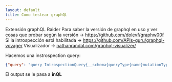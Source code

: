 ```yaml
---
layout: default
title: Como testear graphQL
---
```

Extensión graphQL Raider
Para saber la versión de graphql en uso y ver cosas que probar según la versión -> https://github.com/dolevf/graphw00f
Si la introspección está habilitada -> https://github.com/APIs-guru/graphql-voyager
Visualizador -> [nathanrandal.com/graphql-visualizer/](http://nathanrandal.com/graphql-visualizer/)

Hacemos una instrospection query:

```json
{"query": "query IntrospectionQuery{__schema{queryType{name}mutationType{name}subscriptionType{name}types{...FullType}directives{name description locations args{...InputValue}}}}fragment FullType on __Type{kind name description fields(includeDeprecated:true){name description args{...InputValue}type{...TypeRef}isDeprecated deprecationReason}inputFields{...InputValue}interfaces{...TypeRef}enumValues(includeDeprecated:true){name description isDeprecated deprecationReason}possibleTypes{...TypeRef}}fragment InputValue on __InputValue{name description type{...TypeRef}defaultValue}fragment TypeRef on __Type{kind name ofType{kind name ofType{kind name ofType{kind name ofType{kind name ofType{kind name ofType{kind name ofType{kind name}}}}}}}}"}
```

El output se le pasa a **inQL**

